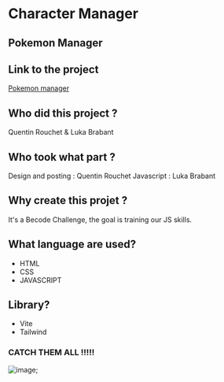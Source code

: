 # Character Manager

 ## Pokemon Manager ##
 
## Link to the project ##
[Pokemon manager](https://golden-medovik-e2a130.netlify.app/)

## **Who did this project ?**

Quentin Rouchet & Luka Brabant

## **Who took what part ?**

Design and posting : Quentin Rouchet
Javascript : Luka Brabant

## **Why create this projet ?**

It's a Becode Challenge, the goal is training our JS skills.

## **What language are used?**

- HTML
- CSS
- JAVASCRIPT

## **Library?**

- Vite
- Tailwind


### CATCH THEM ALL !!!!! ###
<!-- ![image](files/Users/Desktop/BECODE_REPOSITORIES/JS/Poketeam/hamilton-7-character-manager-la-poke-team/Poketeam/ressources/images/readme.png); -->
![image](https://user-images.githubusercontent.com/114306212/201695778-90516628-7a1d-4b14-8fa0-0cd149761a12.png);

